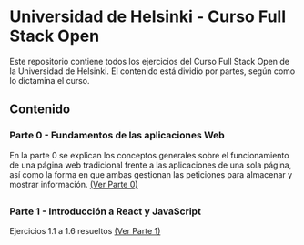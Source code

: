 # Universidad de Helsinki - Curso Full Stack Open
Este repositorio contiene todos los ejercicios del Curso Full Stack Open de la Universidad de Helsinki. El contenido está dividio por partes, según como lo dictamina el curso.

## Contenido
### Parte 0 - Fundamentos de las aplicaciones Web
En la parte 0 se explican los conceptos generales sobre el funcionamiento de una página web tradicional frente a las aplicaciones de una sola página, así como la forma en que ambas gestionan las peticiones para almacenar y mostrar información. [(Ver Parte 0)](https://github.com/Leo025-s/Curso_Full_Stack_Open/tree/main/Parte0)
##
### Parte 1 - Introducción a React y JavaScript
Ejercicios 1.1 a 1.6 resueltos [(Ver Parte 1)](https://github.com/Leo025-s/Curso_Full_Stack_Open/tree/main/Parte1)

